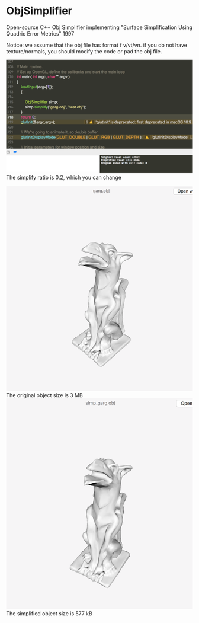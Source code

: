 # ObjSimplifier
Open-source C++ Obj Simplifier implementing "Surface Simplification Using Quadric Error Metrics" 1997

Notice: we assume that the obj file has format f v/vt/vn. if you do not have texture/normals, you should modify the code or pad the obj file.

![alt text](https://github.com/qq456cvb/ObjSimplifier/raw/master/Screen%20Shot%202018-03-25%20at%208.37.16%20AM.png)
The simplify ratio is 0.2, which you can change

![alt text](https://github.com/qq456cvb/ObjSimplifier/raw/master/Screen%20Shot%202018-03-25%20at%208.37.54%20AM.png)
The original object size is 3 MB
![alt text](https://github.com/qq456cvb/ObjSimplifier/raw/master/Screen%20Shot%202018-03-25%20at%208.38.26%20AM.png)
The simplified object size is 577 kB

